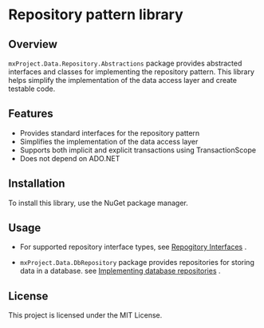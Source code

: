 
# Repository pattern library

## Overview

`mxProject.Data.Repository.Abstractions` package provides abstracted interfaces and classes for implementing the repository pattern. This library helps simplify the implementation of the data access layer and create testable code.

## Features

* Provides standard interfaces for the repository pattern
* Simplifies the implementation of the data access layer
* Supports both implicit and explicit transactions using TransactionScope
* Does not depend on ADO\.NET

## Installation

To install this library, use the NuGet package manager.

## Usage

* For supported repository interface types, see [Repogitory Interfaces](./document/RepogitoryInterfaces.md) .

* `mxProject.Data.DbRepository` package provides repositories for storing data in a database. see [Implementing database repositories](./document/DatabaseRepository.md) .

## License

This project is licensed under the MIT License.
